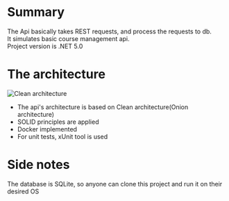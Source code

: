 # Summary  
The Api basically takes REST requests, and process the requests to db.  
It simulates basic course management api.  
Project version is .NET 5.0
# The architecture  
![Clean architecture](https://docs.microsoft.com/en-us/dotnet/architecture/modern-web-apps-azure/media/image5-7.png) 
- The api's architecture is based on Clean architecture(Onion architecture)  
- SOLID principles are applied
- Docker implemented  
- For unit tests, xUnit tool is used  
# Side notes  
The database is SQLite, so anyone can clone this project and run it on their desired OS  
